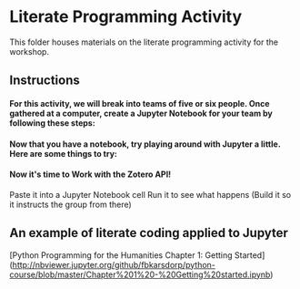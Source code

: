 # Literate Programming Activity

This folder houses materials on the literate programming activity for the workshop.

## Instructions
#### For this activity, we will break into teams of five or six people. Once gathered at a computer, create a Jupyter Notebook for your team by following these steps:

#### Now that you have a notebook, try playing around with Jupyter a little. Here are some things to try:

#### Now it's time to Work with the Zotero API!

Paste it into a Jupyter Notebook cell
Run it to see what happens
(Build it so it instructs the group from there)

## An example of literate coding applied to Jupyter
[Python Programming for the Humanities Chapter 1: Getting Started] (http://nbviewer.jupyter.org/github/fbkarsdorp/python-course/blob/master/Chapter%201%20-%20Getting%20started.ipynb)
